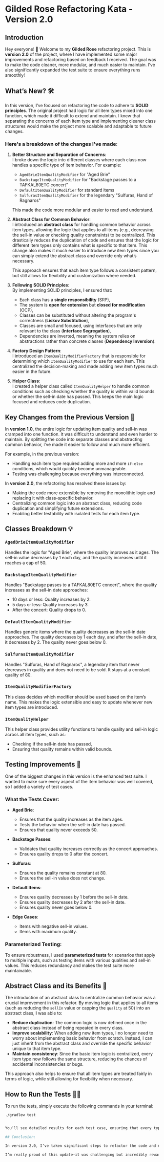# Gilded Rose Refactoring Kata - Version 2.0 

## Introduction

Hey everyone! 👋 Welcome to my **Gilded Rose** refactoring project. This is **version 2.0** of the project, where I have implemented some major improvements and refactoring based on feedback I received. The goal was to make the code cleaner, more modular, and much easier to maintain. I’ve also significantly expanded the test suite to ensure everything runs smoothly!

## What’s New? 🛠️

In this version, I’ve focused on refactoring the code to adhere to **SOLID principles**. The original project had logic for all item types mixed into one function, which made it difficult to extend and maintain. I knew that separating the concerns of each item type and implementing cleaner class structures would make the project more scalable and adaptable to future changes.

### Here's a breakdown of the changes I've made:

1. **Better Structure and Separation of Concerns**:  
   I broke down the logic into different classes where each class now handles a specific type of item behavior. For example:
   - `AgedBrieItemQualityModifier` for "Aged Brie"
   - `BackstageItemQualityModifier` for "Backstage passes to a TAFKAL80ETC concert"
   - `DefaultItemQualityModifier` for standard items
   - `SulfurasItemQualityModifier` for the legendary "Sulfuras, Hand of Ragnaros"
   
   This made the code more modular and easier to read and understand.

2. **Abstract Class for Common Behavior**:  
   I introduced an **abstract class** for handling common behavior across item types, allowing the logic that applies to all items (e.g., decreasing the sell-in value or checking quality constraints) to be centralized. This drastically reduces the duplication of code and ensures that the logic for different item types only contains what is specific to that item. This change also makes it much easier to introduce new item types since you can simply extend the abstract class and override only what’s necessary.
   
   This approach ensures that each item type follows a consistent pattern, but still allows for flexibility and customization where needed.

3. **Following SOLID Principles**:  
   By implementing SOLID principles, I ensured that:
   - Each class has a **single responsibility** (SRP),
   - The system is **open for extension** but **closed for modification** (OCP),
   - Classes can be substituted without altering the program's correctness (**Liskov Substitution**),
   - Classes are small and focused, using interfaces that are only relevant to the class (**Interface Segregation**),
   - Dependencies are inverted, meaning the system relies on abstractions rather than concrete classes (**Dependency Inversion**).

4. **Factory Design Pattern**:  
   I introduced an `ItemQualityModifierFactory` that is responsible for determining which `ItemQualityModifier` to use for each item. This centralized the decision-making and made adding new item types much easier in the future.

5. **Helper Class**:  
   I created a helper class called `ItemQualityHelper` to handle common conditions such as checking whether the quality is within valid bounds or whether the sell-in date has passed. This keeps the main logic focused and reduces code duplication.

## Key Changes from the Previous Version 📝

In **version 1.0**, the entire logic for updating item quality and sell-in was cramped into one function. It was difficult to understand and even harder to maintain. By splitting the code into separate classes and abstracting common behavior, I’ve made it easier to follow and much more efficient.

For example, in the previous version:
- Handling each item type required adding more and more `if-else` conditions, which would quickly become unmanageable.
- Testing was challenging because everything was interconnected.

In **version 2.0**, the refactoring has resolved these issues by:
- Making the code more extensible by removing the monolithic logic and replacing it with class-specific behavior.
- Centralizing common logic into an abstract class, reducing code duplication and simplifying future extensions.
- Enabling better testability with isolated tests for each item type.

## Classes Breakdown 💡

### `AgedBrieItemQualityModifier`

Handles the logic for "Aged Brie", where the quality improves as it ages. The sell-in value decreases by 1 each day, and the quality increases until it reaches a cap of 50.

### `BackstageItemQualityModifier`

Handles "Backstage passes to a TAFKAL80ETC concert", where the quality increases as the sell-in date approaches:
- 10 days or less: Quality increases by 2.
- 5 days or less: Quality increases by 3.
- After the concert: Quality drops to 0.

### `DefaultItemQualityModifier`

Handles generic items where the quality decreases as the sell-in date approaches. The quality decreases by 1 each day, and after the sell-in date, it decreases by 2. The quality never goes below 0.

### `SulfurasItemQualityModifier`

Handles "Sulfuras, Hand of Ragnaros", a legendary item that never decreases in quality and does not need to be sold. It stays at a constant quality of 80.

### `ItemQualityModifierFactory`

This class decides which modifier should be used based on the item’s name. This makes the logic extensible and easy to update whenever new item types are introduced.

### `ItemQualityHelper`

This helper class provides utility functions to handle quality and sell-in logic across all item types, such as:
- Checking if the sell-in date has passed,
- Ensuring that quality remains within valid bounds.

## Testing Improvements 🧪

One of the biggest changes in this version is the enhanced test suite. I wanted to make sure every aspect of the item behavior was well covered, so I added a variety of test cases.

### What the Tests Cover:

- **Aged Brie**:
  - Ensures that the quality increases as the item ages.
  - Tests the behavior when the sell-in date has passed.
  - Ensures that quality never exceeds 50.

- **Backstage Passes**:
  - Validates that quality increases correctly as the concert approaches.
  - Ensures quality drops to 0 after the concert.

- **Sulfuras**:
  - Ensures the quality remains constant at 80.
  - Ensures the sell-in value does not change.

- **Default Items**:
  - Ensures quality decreases by 1 before the sell-in date.
  - Ensures quality decreases by 2 after the sell-in date.
  - Ensures quality never goes below 0.

- **Edge Cases**:
  - Items with negative sell-in values.
  - Items with maximum quality.

### Parameterized Testing:

To ensure robustness, I used **parameterized tests** for scenarios that apply to multiple inputs, such as testing items with various qualities and sell-in values. This reduces redundancy and makes the test suite more maintainable.

## Abstract Class and its Benefits 🌟

The introduction of an abstract class to centralize common behavior was a crucial improvement in this refactor. By moving logic that applies to all items (such as reducing the `sellIn` value or capping the `quality` at 50) into an abstract class, I was able to:
- **Reduce duplication**: The common logic is now defined once in the abstract class instead of being repeated in every class.
- **Improve scalability**: When adding new item types, I no longer need to worry about implementing basic behavior from scratch. Instead, I can just inherit from the abstract class and override the specific behavior unique to that item type.
- **Maintain consistency**: Since the basic item logic is centralized, every item type now follows the same structure, reducing the chances of accidental inconsistencies or bugs.

This approach also helps to ensure that all item types are treated fairly in terms of logic, while still allowing for flexibility when necessary.

## How to Run the Tests 🏃‍♂️

To run the tests, simply execute the following commands in your terminal:

  ```bash
./gradlew test


You’ll see detailed results for each test case, ensuring that every type of item in the system behaves as expected.

## Conclusion:

In version 2.0, I’ve taken significant steps to refactor the code and make the system more modular, scalable, and testable. This update resolves a lot of the issues from the previous version and sets up the project for easier future maintenance.

I’m really proud of this update—it was challenging but incredibly rewarding to see how much cleaner and more efficient the code is now! 😊 Feel free to explore the code, run the tests, and reach out if you have any feedback!




